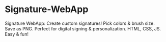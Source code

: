 # Signature-WebApp
Signature WebApp: Create custom signatures! Pick colors &amp; brush size. Save as PNG. Perfect for digital signing &amp; personalization. HTML, CSS, JS. Easy &amp; fun!
